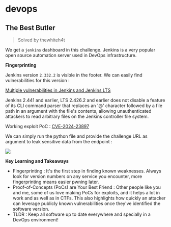 # devops

## The Best Butler
> Solved by thewhiteh4t

We get a `jenkins` dashboard in this challenge. Jenkins is a very popular open source automation server used in DevOps infrastructure.

**Fingerprinting**

Jenkins version `2.332.2` is visible in the footer. We can easily find vulnerabilities for this version :

[Multiple vulnerabilities in Jenkins and Jenkins LTS](https://www.cybersecurity-help.cz/vdb/SB2024012513)

Jenkins 2.441 and earlier, LTS 2.426.2 and earlier does not disable a feature of its CLI command parser that replaces an '@' character followed by a file path in an argument with the file's contents, allowing unauthenticated attackers to read arbitrary files on the Jenkins controller file system.

Working exploit PoC : [CVE-2024-23897](https://github.com/godylockz/CVE-2024-23897/blob/main/jenkins_fileread.py)

We can simply run the python file and provide the challenge URL as argument to leak sensitive data from the endpoint : 


![](https://i.imgur.com/72LjOp1.png)


**Key Learning and Takeaways**


- Fingerprinting : It's the first step in finding known weaknesses. Always look for version numbers on any service you encounter, more fingerprinting means easier pwning later.
- Proof-of-Concepts (PoCs) are Your Best Friend : Other people like you and me, some of us love making PoCs for exploits, and it helps a lot in work and as well as in CTFs. This also highlights how quickly an attacker can leverage publicly known vulnerabilities once they've identified the software version.
- TLDR : Keep all software up to date everywhere and specially in a DevOps environment!


